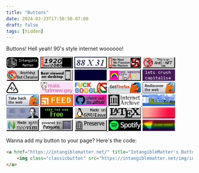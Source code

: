 ```yaml
---
title: "Buttons"
date: 2024-03-23T17:50:50-07:00
draft: false
tags: [hidden]
---
```


Buttons! Hell yeah! 90's style internet woooooo!

<a class="classicbutton" href="https://intangiblematter.net/" title="IntangibleMatter's Button">
    <img class="classicbutton" src="/img/intangible-button.gif" title="IntangibleMatter's Button">
</a>
<img class="classicbutton" src="/media/badges/1080p.gif">
<a class="classicbutton" href="/media/badges/">
    <img class="classicbutton" src="/media/badges/88x31.gif">
</a>
<img class="classicbutton" src="/media/badges/antinazi.gif">
<img class="classicbutton" src="/media/badges/antinft.gif">
<img class="classicbutton" src="/media/badges/anythingbut.gif">
<img class="classicbutton" src="/media/badges/bestdesktop.gif">
<a class="classicbutton" href="https://vimm.net/vault/">
    <img class="classicbutton" src="/media/badges/bestromsites.gif">
</a>
<img class="classicbutton" src="/media/badges/bu12.gif">
<img class="classicbutton" src="/media/badges/crushit.gif">
<img class="classicbutton" src="/media/badges/dbd.gif">
<a class="classicbutton" href="https://maia.crimew.gay/">
    <img class="classicbutton" src="/media/badges/maia.crimew.gay.png">
</a>
<img class="classicbutton" src="/media/badges/fckgoogle.gif">
<a class="classicbutton" href="https://www.mozilla.org/en-CA/firefox/new/">
    <img class="classicbutton" src="/media/badges/firefox.gif">
    <img class="classicbutton" src="/media/badges/ffrediscover.gif">
    <img class="classicbutton" src="/media/badges/fftake.gif">
</a>
<a class="classicbutton" href="/index.xml">
    <img class="classicbutton" src="/media/badges/feed.gif">
</a>
<a class="classicbutton" href="https://github.com/intangiblematter/">
    <img class="classicbutton" src="/media/badges/github-check.gif">
</a>
<a class="classicbutton" href="https://archive.org">
    <img class="classicbutton" src="/media/badges/internetarchive.gif">
</a>
<img class="classicbutton" src="/media/badges/imissxp.gif">
<a class="classicbutton" href="https://en.wikipedia.org/wiki/Dennis_Ritchie">
    <img class="classicbutton" src="/media/badges/jobsritchie.gif">
</a>
<img class="classicbutton" src="/media/badges/keep.gif">
<img class="classicbutton" src="/media/badges/gnu-linux.gif">
<img class="classicbutton" src="/media/badges/latex.gif">
<img class="classicbutton" src="/media/badges/nft.gif">
<a class="classicbutton" href="https://neovim.io">
    <img class="classicbutton" src="/media/badges/neovim.gif">
</a>
<img class="classicbutton" src="/media/badges/penguins.gif">
<a class="classicbutton" href="https://archive.org">
    <img class="classicbutton" src="/media/badges/preserve.gif">
</a>
<img class="classicbutton" src="/media/badges/shitify.gif">
<!--<a class="classicbutton" href=" ref \"posts/2024/03/yaitg.md\" >}}">
    <img class="classicbutton" src="/media/badges/she-her.gif">
</a>-->
<img class="classicbutton" src="/media/badges/queerpride.gif">
<!--<img class="classicbutton" src="">-->

Wanna add my button to your page? Here's the code:
```html
<a href="https://intangiblematter.net/" title="IntangibleMatter's Button">
    <img class="classicbutton" src="https://intangiblematter.net/img/intangible-button.gif" title="IntangibleMatter's Button">
</a>
```
